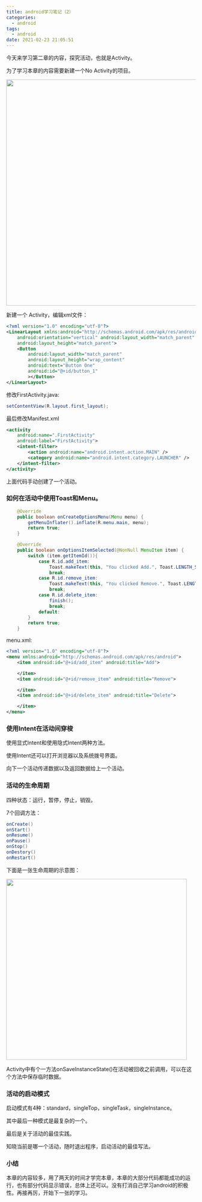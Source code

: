 ```yaml
---
title: android学习笔记（2）
categories:
  - android
tags:
  - android
date: 2021-02-23 21:05:51
---
```


今天来学习第二章的内容，探究活动，也就是Activity。

<!-- more -->

为了学习本章的内容需要新建一个No Activity的项目。

<img src="01.png" width=600px>

新建一个 Activity，编辑xml文件：

```xml
<?xml version="1.0" encoding="utf-8"?>
<LinearLayout xmlns:android="http://schemas.android.com/apk/res/android"
    android:orientation="vertical" android:layout_width="match_parent"
    android:layout_height="match_parent">
    <Button
        android:layout_width="match_parent"
        android:layout_height="wrap_content"
        android:text="Button One"
        android:id="@+id/button_1"
        ></Button>
</LinearLayout>
```

修改FirstActivity.java:

```java
setContentView(R.layout.first_layout);
```

最后修改Manifest.xml

```xml
<activity
    android:name=".FirstActivity"
    android:label="FirstActivity">
    <intent-filter>
        <action android:name="android.intent.action.MAIN" />
        <category android:name="android.intent.category.LAUNCHER" />
    </intent-filter>
</activity>
```

上面代码手动创建了一个活动。

### 如何在活动中使用Toast和Menu。

```java
    @Override
    public boolean onCreateOptionsMenu(Menu menu) {
        getMenuInflater().inflate(R.menu.main, menu);
        return true;
    }

    @Override
    public boolean onOptionsItemSelected(@NonNull MenuItem item) {
        switch (item.getItemId()){
            case R.id.add_item:
                Toast.makeText(this, "You clicked Add.", Toast.LENGTH_SHORT).show();
                break;
            case R.id.remove_item:
                Toast.makeText(this, "You clicked Remove.", Toast.LENGTH_SHORT).show();
                break;
            case R.id.delete_item:
                finish();
                break;
            default:
        }
        return true;
    }
```



menu.xml:

```xml
<?xml version="1.0" encoding="utf-8"?>
<menu xmlns:android="http://schemas.android.com/apk/res/android">
    <item android:id="@+id/add_item" android:title="Add">

    </item>
    <item android:id="@+id/remove_item" android:title="Remove">

    </item>
    <item android:id="@+id/delete_item" android:title="Delete">

    </item>
</menu>
```

### 使用Intent在活动间穿梭

使用显式Intent和使用隐式Intent两种方法。

使用Intent还可以打开浏览器以及系统拨号界面。

向下一个活动传递数据以及返回数据给上一个活动。

### 活动的生命周期

四种状态：运行，暂停，停止，销毁。

7个回调方法：

```java
onCreate()
onStart()
onResume()
onPause()
onStop()
onDestory()
onRestart()
```

下面是一张生命周期的示意图：

<img src="02.png" width=480px>

Activity中有个一方法onSaveInstanceState()在活动被回收之前调用，可以在这个方法中保存临时数据。

### 活动的启动模式

启动模式有4种：standard，singleTop，singleTask，singleInstance。

其中最后一种模式是最复杂的一个。

最后是关于活动的最佳实践。

知晓当前是哪一个活动，随时退出程序，启动活动的最佳写法。

### 小结

本章的内容较多，用了两天的时间才学完本章，本章的大部分代码都能成功的运行，也有部分代码显示错误，总体上还可以。没有打消自己学习android的积极性。再接再厉，开始下一张的学习。


